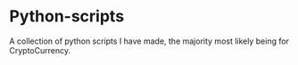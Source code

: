 # Python-scripts

A collection of python scripts I have made, the majority most likely being for CryptoCurrency. 
